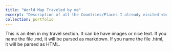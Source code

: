 ```yaml
---
title: "World Map Traveled by me"
excerpt: "Description of all the Countries/Places I already visited <br/><img src='/images/LucianoTravelWorldMap.png'>"
collection: portfolio
---
```


This is an item in my travel section. It can be have images or nice text. If you name the file .md, it will be parsed as markdown. If you name the file .html, it will be parsed as HTML. 

